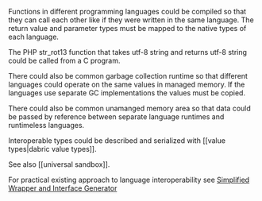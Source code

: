 Functions in different programming languages could be compiled so that they can call each other like if they were written in the same language. The return value and parameter types must be mapped to the native types of each language.

The PHP str_rot13 function that takes utf-8 string and returns utf-8 string could be called from a C program.

There could also be common garbage collection runtime so that different languages could operate on the same values in managed memory. If the languages use separate GC implementations the values must be copied.

There could also be common unamanged memory area so that data could be passed by reference between separate language runtimes and runtimeless languages.

Interoperable types could be described and serialized with [[value types|dabric value types]].

See also [[universal sandbox]].

For practical existing approach to language interoperability see [Simplified Wrapper and Interface Generator](http://www.swig.org/)